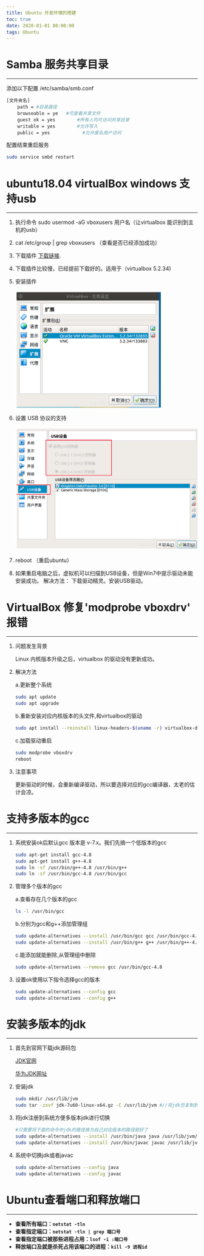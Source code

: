 ```yaml
---
title: Ubuntu 开发环境的搭建
toc: true
date: 2020-01-01 00:00:00
tags: Ubuntu
---
```


# Samba 服务共享目录

------

添加以下配置 /etc/samba/smb.conf

```bash
[文件夹名]
	path = #目录路径
	browseable = ye   #可查看共享文件
	guest ok = yes        #所有人均可访问共享目录
	writable = yes        #允许写入
	public = yes            #允许匿名用户访问
```

配置结束重启服务

```bash
sudo service smbd restart
```

# ubuntu18.04 virtualBox windows 支持usb

------



1. 执行命令
   sudo usermod -aG vboxusers 用户名（让virtualbox 能识别到主机的usb）

2. cat /etc/group | grep vboxusers （查看是否已经添加成功）

3. 下载插件 [下载链接](https://download.java.net/virtualbox/).

4. 下载插件比较慢，已经提前下载好的。适用于（virtualbox 5.2.34) 

5. 安装插件

   ![操作示意图](Ubuntu%20%E5%BC%80%E5%8F%91%E7%8E%AF%E5%A2%83%E7%9A%84%E6%90%AD%E5%BB%BA/image-20201111105153041.png)

6. 设置 USB 协议的支持

   ![操作示意图](Ubuntu%20%E5%BC%80%E5%8F%91%E7%8E%AF%E5%A2%83%E7%9A%84%E6%90%AD%E5%BB%BA/image-20201111105232574.png)

7. reboot （重启ubuntu）

8. 如果重启电脑之后，虚拟机可以扫描到USB设备，但是Ｗin7中提示驱动未能安装成功。
   解决方法：
   下载驱动精灵。安装USB驱动。

# VirtualBox 修复'modprobe vboxdrv' 报错

------



1. 问题发生背景 

   Linux 内核版本升级之后，virtualbox 的驱动没有更新成功。

2. 解决方法

   a.更新整个系统

   ```bash
   sudo apt update
   sudo apt upgrade
   ```

   b.重新安装对应内核版本的头文件,和virtualbox的驱动

   ```bash
   sudo apt install --reinstall linux-headers-$(uname -r) virtualbox-dkms dkms
   ```

   c.加载驱动重启

   ```bash
   sudo modprobe vboxdrv
   reboot
   ```


3. 注意事项

   更新驱动的时候，会重新编译驱动，所以要选择对应的gcc编译器，太老的估计会凉。

# 支持多版本的gcc

------



1. 系统安装ok后默认gcc 版本是 v-7.x。我们先搞一个低版本的gcc

   ```bash
   sudo apt-get install gcc-4.8
   sudo apt-get install g++-4.8
   sudo ln -sf /usr/bin/g++-4.8 /usr/bin/g++
   sudo ln -sf /usr/bin/gcc-4.8 /usr/bin/gcc
   ```

2. 管理多个版本的gcc

   a.查看存在几个版本的gcc

   ```bash
   ls -l /usr/bin/gcc
   ```

   b.分别为gcc和g++添加管理组

   ```bash
   sudo update-alternatives --install /usr/bin/gcc gcc /usr/bin/gcc-4.8 40
   sudo update-alternatives --install /usr/bin/g++ g++ /usr/bin/g++-4.8 40
   ```

   c.能添加就能删除,从管理组中删除

   ```bash
   sudo update-alternatives --remove gcc /usr/bin/gcc-4.8
   ```

3. 设置ok使用以下指令选择gcc的版本

   ```bash
   sudo update-alternatives --config gcc
   sudo update-alternatives --config g++
   ```

# 安装多版本的jdk

------



1. 首先到官网下载jdk源码包

   [JDK官网](http://www.oracle.com/technetwork/java/javase/downloads/index.html)

   [华为JDK网址](https://mirrors.huaweicloud.com/java/jdk/)

2. 安装jdk

   ```bash
   sudo mkdir /usr/lib/jvm
   sudo tar -zxvf jdk-7u60-linux-x64.gz -C /usr/lib/jvm #//将jdk包复制到该目录进行解压
   ```

3. 将jdk注册到系统方便多版本jdk进行切换

   ```bash
   #只需要将下面的命令中jdk的路径换为自己对应版本的路径就好了
   sudo update-alternatives --install /usr/bin/java java /usr/lib/jvm/jdk1.8.0_191/bin/java 300
   sudo update-alternatives --install /usr/bin/javac javac /usr/lib/jvm/jdk1.8.0_191/bin/javac 300
   ```

4. 系统中切换jdk或者javac

   ```bash
   sudo update-alternatives --config java
   sudo update-alternatives --config javac
   ```


# Ubuntu查看端口和释放端口

------

- **查看所有端口：`netstat -tln`**
- **查看指定端口：`netstat -tln | grep 端口号`**
- **查看指定端口被那些进程占用：`lsof -i :端口号`**
- **释放端口及就是杀死占用该端口的进程：`kill -9 进程id`**

